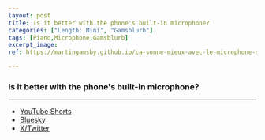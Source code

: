 ```yaml
---
layout: post
title: Is it better with the phone's built-in microphone?
categories: ["Length: Mini", "Gamsblurb"]
tags: [Piano,Microphone,Gamsblurb]
excerpt_image: 
ref: https://martingamsby.github.io/ca-sonne-mieux-avec-le-microphone-du-telephone

---
```


### **Is it better with the phone's built-in microphone?**



---

- [YouTube Shorts](https://www.youtube.com/watch?v=Ti89rxs4euY)
- [Bluesky](https://bsky.app/profile/martingamsby.bsky.social/post/3ld4jfypbo52r)
- [X/Twitter](https://twitter.com/user/status/1867220629700681923)

